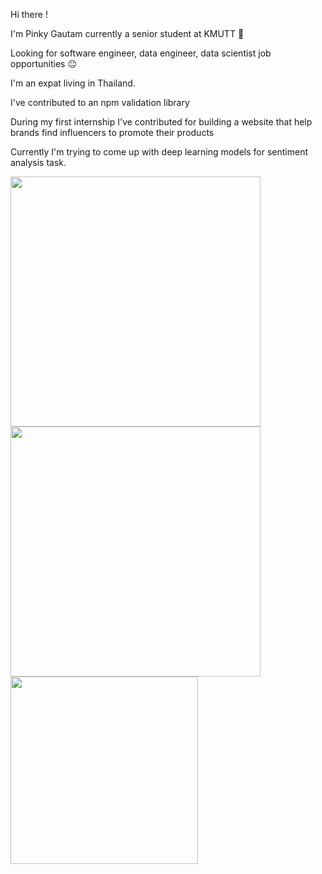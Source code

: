 Hi there !

I'm Pinky Gautam currently a senior student at KMUTT 🙂 

Looking for software engineer, data engineer, data scientist job opportunities 😐

I'm an expat living in Thailand.

I've contributed to an npm validation library

During my first internship I've contributed for building a website that help brands find influencers to promote their products

Currently I'm trying to come up with deep learning models for sentiment analysis task.

 
<img  width="400" src="https://github-readme-stats.vercel.app/api?username=ppkgtmm&show_icons=true&theme=dark" />

<img  width="400" src="https://github-readme-stats.vercel.app/api/top-langs/?username=ppkgtmm&layout=compact&theme=dark" />

<img  width="300" src="https://spotify-github-profile.vercel.app/api/view.svg?uid=d2yhq96derd1cm9b3lw87o90t&cover_image=true&theme=default" />


